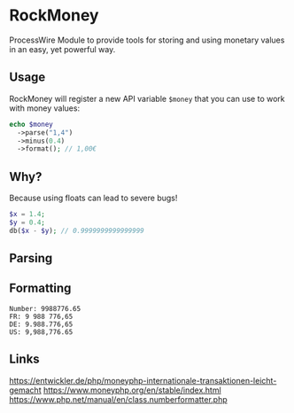 # RockMoney

ProcessWire Module to provide tools for storing and using monetary values in an easy, yet powerful way.

## Usage

RockMoney will register a new API variable `$money` that you can use to work with money values:

```php
echo $money
  ->parse("1,4")
  ->minus(0.4)
  ->format(); // 1,00€
```

## Why?

Because using floats can lead to severe bugs!

```php
$x = 1.4;
$y = 0.4;
db($x - $y); // 0.9999999999999999
```

## Parsing

## Formatting

```
Number: 9988776.65
FR: 9 988 776,65
DE: 9.988.776,65
US: 9,988,776.65
```

## Links

https://entwickler.de/php/moneyphp-internationale-transaktionen-leicht-gemacht
https://www.moneyphp.org/en/stable/index.html
https://www.php.net/manual/en/class.numberformatter.php

